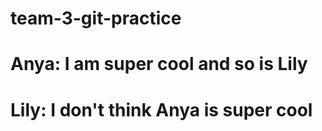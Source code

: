 # team-3-git-practice
# Anya: I am super cool and so is Lily
# Lily: I don't think Anya is super cool
